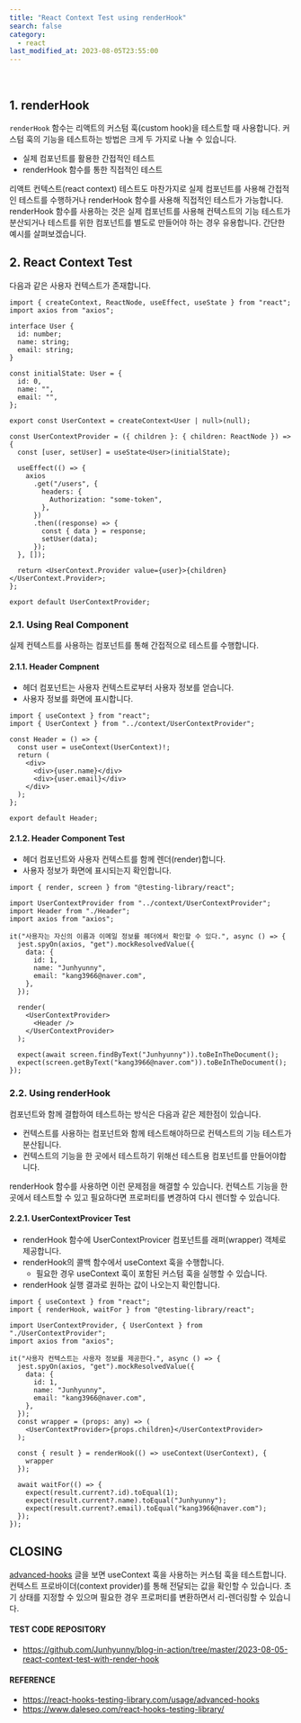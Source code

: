 ```yaml
---
title: "React Context Test using renderHook"
search: false
category:
  - react
last_modified_at: 2023-08-05T23:55:00
---
```


<br/>

## 1. renderHook

`renderHook` 함수는 리액트의 커스텀 훅(custom hook)을 테스트할 때 사용합니다. 
커스텀 훅의 기능을 테스트하는 방법은 크게 두 가지로 나눌 수 있습니다. 

* 실제 컴포넌트를 활용한 간접적인 테스트
* renderHook 함수를 통한 직접적인 테스트

리액트 컨텍스트(react context) 테스트도 마찬가지로 실제 컴포넌트를 사용해 간접적인 테스트를 수행하거나 renderHook 함수를 사용해 직접적인 테스트가 가능합니다. 
renderHook 함수를 사용하는 것은 실제 컴포넌트를 사용해 컨텍스트의 기능 테스트가 분산되거나 테스트를 위한 컴포넌트를 별도로 만들어야 하는 경우 유용합니다. 
간단한 예시를 살펴보겠습니다. 

## 2. React Context Test

다음과 같은 사용자 컨텍스트가 존재합니다. 

```tsx
import { createContext, ReactNode, useEffect, useState } from "react";
import axios from "axios";

interface User {
  id: number;
  name: string;
  email: string;
}

const initialState: User = {
  id: 0,
  name: "",
  email: "",
};

export const UserContext = createContext<User | null>(null);

const UserContextProvider = ({ children }: { children: ReactNode }) => {
  const [user, setUser] = useState<User>(initialState);

  useEffect(() => {
    axios
      .get("/users", {
        headers: {
          Authorization: "some-token",
        },
      })
      .then((response) => {
        const { data } = response;
        setUser(data);
      });
  }, []);

  return <UserContext.Provider value={user}>{children}</UserContext.Provider>;
};

export default UserContextProvider;
```

### 2.1. Using Real Component

실제 컨텍스트를 사용하는 컴포넌트를 통해 간접적으로 테스트를 수행합니다. 

#### 2.1.1. Header Compnent

* 헤더 컴포넌트는 사용자 컨텍스트로부터 사용자 정보를 얻습니다.
* 사용자 정보를 화면에 표시합니다.

```tsx
import { useContext } from "react";
import { UserContext } from "../context/UserContextProvider";

const Header = () => {
  const user = useContext(UserContext)!;
  return (
    <div>
      <div>{user.name}</div>
      <div>{user.email}</div>
    </div>
  );
};

export default Header;
```

#### 2.1.2. Header Component Test

* 헤더 컴포넌트와 사용자 컨텍스트를 함께 렌더(render)합니다.
* 사용자 정보가 화면에 표시되는지 확인합니다.

```tsx
import { render, screen } from "@testing-library/react";

import UserContextProvider from "../context/UserContextProvider";
import Header from "./Header";
import axios from "axios";

it("사용자는 자신의 이름과 이메일 정보를 헤더에서 확인할 수 있다.", async () => {
  jest.spyOn(axios, "get").mockResolvedValue({
    data: {
      id: 1,
      name: "Junhyunny",
      email: "kang3966@naver.com",
    },
  });

  render(
    <UserContextProvider>
      <Header />
    </UserContextProvider>
  );

  expect(await screen.findByText("Junhyunny")).toBeInTheDocument();
  expect(screen.getByText("kang3966@naver.com")).toBeInTheDocument();
});
```

### 2.2. Using renderHook

컴포넌트와 함께 결합하여 테스트하는 방식은 다음과 같은 제한점이 있습니다. 

* 컨텍스트를 사용하는 컴포넌트와 함께 테스트해야하므로 컨텍스트의 기능 테스트가 분산됩니다.
* 컨텍스트의 기능을 한 곳에서 테스트하기 위해선 테스트용 컴포넌트를 만들어야합니다. 

renderHook 함수를 사용하면 이런 문제점을 해결할 수 있습니다. 
컨텍스트 기능을 한 곳에서 테스트할 수 있고 필요하다면 프로퍼티를 변경하여 다시 렌더할 수 있습니다. 

#### 2.2.1. UserContextProvicer Test

* renderHook 함수에 UserContextProvicer 컴포넌트를 래퍼(wrapper) 객체로 제공합니다. 
* renderHook의 콜백 함수에서 useContext 훅을 수행합니다.
    * 필요한 경우 useContext 훅이 포함된 커스텀 훅을 실행할 수 있습니다.
* renderHook 실행 결과로 원하는 값이 나오는지 확인합니다. 

```tsx
import { useContext } from "react";
import { renderHook, waitFor } from "@testing-library/react";

import UserContextProvider, { UserContext } from "./UserContextProvider";
import axios from "axios";

it("사용자 컨텍스트는 사용자 정보를 제공한다.", async () => {
  jest.spyOn(axios, "get").mockResolvedValue({
    data: {
      id: 1,
      name: "Junhyunny",
      email: "kang3966@naver.com",
    },
  });
  const wrapper = (props: any) => (
    <UserContextProvider>{props.children}</UserContextProvider>
  );

  const { result } = renderHook(() => useContext(UserContext), {
    wrapper
  });

  await waitFor(() => {
    expect(result.current?.id).toEqual(1);
    expect(result.current?.name).toEqual("Junhyunny");
    expect(result.current?.email).toEqual("kang3966@naver.com");
  });
});
```

## CLOSING

[advanced-hooks](https://react-hooks-testing-library.com/usage/advanced-hooks) 글을 보면 useContext 훅을 사용하는 커스텀 훅을 테스트합니다. 
컨텍스트 프로바이더(context provider)를 통해 전달되는 값을 확인할 수 있습니다. 
초기 상태를 지정할 수 있으며 필요한 경우 프로퍼티를 변환하면서 리-렌더링할 수 있습니다. 

#### TEST CODE REPOSITORY

* <https://github.com/Junhyunny/blog-in-action/tree/master/2023-08-05-react-context-test-with-render-hook>

#### REFERENCE

* <https://react-hooks-testing-library.com/usage/advanced-hooks>
* <https://www.daleseo.com/react-hooks-testing-library/>